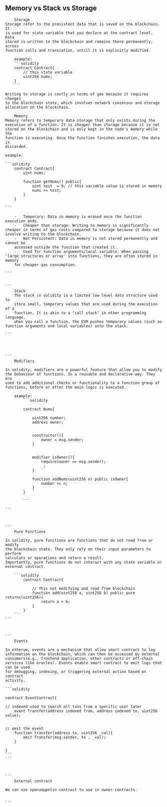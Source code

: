 ## Memory vs Stack vs Storage

````
    Storage
Storage refer to the presistent data that is saved on the blockchain. It
is used for state variable that you declare at the contract level. Data
stored is written to the blockchain and remains there permanently, across
function calls and transcation, untill it is explicitly modified.

    example:
    ```solidity
    contract Contract{
        // this state variable
        uint256 nums;
    }
    ```

Writing to storage is costly in terms of gas because it requires changes
to the blockchain state, which involves network consensus and storage
allocation on the blockchain.

````

````
    Memory
Memory refers to temporary data storage that only exists during the execution of a function. It is cheaper than storage because it is not
stored on the blockchain and is only kept in the node's memory while the
function is executing. Once the function finishes execution, the data is
discarded.

example:

```solidity
    contract Contract{
        uint nums;

        function getNums() public{
            uint test  = 9; // this variable value is stored in memory
            nums += test;
        }
    }

```

    -   Temporary: Data in memory is erased once the function execution ends.
    -   Cheaper than storage: Writing to memory is significantly cheaper in terms of gas costs compared to storage because it does not involve writing to the blockchain.
    -   Not Persistent: Data in memory is not stored permanently and cannot be
    accessed outside the function that created it.
    -   Used for function arguments/local variable: When passing 'large structures or array' into functions, they are often stored in memory
    for cheaper gas consumption.

```


```
    Stack
    The stack in solidity is a limited low level data structure used to
    store small, temporary values that are used during the execution of a
    function. It is akin to a "call stack" in other programming language.
    when you call a function, the EVM pushes temporary values (such as function arguments and local variables) onto the stack.

```




```
    Modifiers

In solidity, modifiers are a powerful feature that allow you to modify
the behaviour of functions. In a reusable and declarative way. They are
used to add additional checks or functionality to a function group of
functions, before or after the main logic is executed.

    example:
        ```solidity

        contract Nums{

            uint256 number;
            address owner;


            constructor(){
                owner = msg.sender;
            }


            modifier isOwner(){
                require(owner == msg.sender);
                _;
            }

            function addNums(uint256 n) public isOwner{
                number += n;
            }
        }

        ```

```



```
    Pure Functions

In solidity, pure functions are functions that do not read from or modify
the blockchain state. They only rely on their input parameters to perform
calculats or operations and return a result.
Importantly, pure functions do not interact with any state variable or
external contract.

    ```solidity
        contract Contract{

            // This not modifying and read from blockchain
            function add(uint256 a, uint256 b) public pure returns(uint256){
                return a + b;
            }
        }
    ```
```



```
    Events

In etherum, events are a mechanism that allow smart contract to log information on the blockchain, which can then be accessed by external
consumers(e.g., frontend application, other contracts or off-chain services like oracles). Events enable smart contract to emit logs that can be used
for debugging, indexing, or triggering external action based on contract
activity.

```solidity

contract EventContract{

// indexed used to search all txns from a specific user later
    event Transfer(address indexed from, address indexed to, uint256 value);


// emit the event
    function transfer(address to, uint256 _val){
        emit Transfer(msg.sender, to , _val);
    }

}
```
```



```
    External contract

We can use openzeppelin contract to use in owner contracts.


```